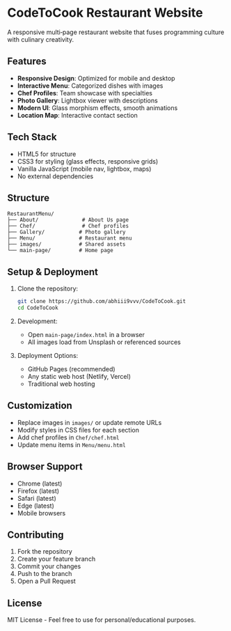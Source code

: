 # CodeToCook Restaurant Website

A responsive multi‑page restaurant website that fuses programming culture with culinary creativity.

## Features

- **Responsive Design**: Optimized for mobile and desktop
- **Interactive Menu**: Categorized dishes with images
- **Chef Profiles**: Team showcase with specialties
- **Photo Gallery**: Lightbox viewer with descriptions
- **Modern UI**: Glass morphism effects, smooth animations
- **Location Map**: Interactive contact section

## Tech Stack

- HTML5 for structure
- CSS3 for styling (glass effects, responsive grids)
- Vanilla JavaScript (mobile nav, lightbox, maps)
- No external dependencies

## Structure

```
RestaurantMenu/
├── About/              # About Us page
├── Chef/               # Chef profiles
├── Gallery/           # Photo gallery
├── Menu/              # Restaurant menu
├── images/            # Shared assets
└── main-page/         # Home page
```

## Setup & Deployment

1. Clone the repository:
   ```bash
   git clone https://github.com/abhiii9vvv/CodeToCook.git
   cd CodeToCook
   ```

2. Development:
   - Open `main-page/index.html` in a browser
   - All images load from Unsplash or referenced sources

3. Deployment Options:
   - GitHub Pages (recommended)
   - Any static web host (Netlify, Vercel)
   - Traditional web hosting

## Customization

- Replace images in `images/` or update remote URLs
- Modify styles in CSS files for each section
- Add chef profiles in `Chef/chef.html`
- Update menu items in `Menu/menu.html`

## Browser Support

- Chrome (latest)
- Firefox (latest)
- Safari (latest)
- Edge (latest)
- Mobile browsers

## Contributing

1. Fork the repository
2. Create your feature branch
3. Commit your changes
4. Push to the branch
5. Open a Pull Request

## License

MIT License - Feel free to use for personal/educational purposes.
